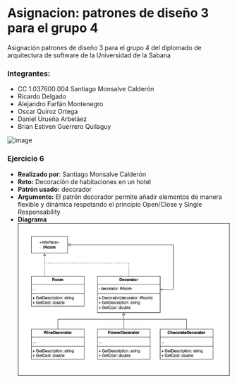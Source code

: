 # Asignacion: patrones de diseño 3 para el grupo 4
Asignación patrones de diseño 3 para el grupo 4 del diplomado de arquitectura de software de la Universidad de la Sabana

### Integrantes:
- CC 1.037600.004 Santiago Monsalve Calderón
- Ricardo Delgado
- Alejandro Farfán Montenegro
- Oscar Quiroz Ortega
- Daniel Urueña Arbeláez
- Brian Estiven Guerrero Quilaguy

![image](https://github.com/user-attachments/assets/e089d3d4-083c-4a5c-800d-02ce4fbe6785)


### Ejercicio 6
- **Realizado por**: Santiago Monsalve Calderón
- **Reto:** Decoración de habitaciones en un hotel
- **Patrón usado:** decorador
- **Argumento:** El patrón decorador permite añadir elementos de manera flexible y dinámica respetando el principio Open/Close y Single Responsability
- **Diagrama**\
  ![Diagrama Hotel Decorator](HotelDecorator/diagrama-decorador-de-habitaciones-de-hotel.jpg)
